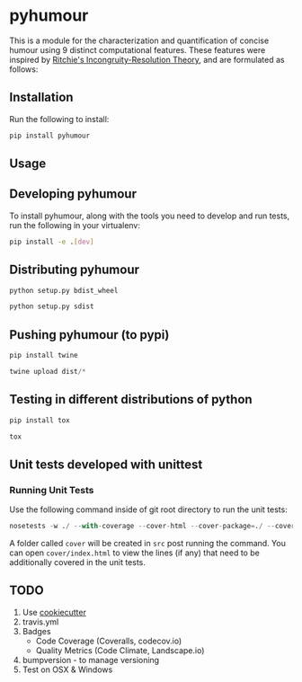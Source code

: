 # pyhumour

This is a module for the characterization and quantification of concise humour using 9 distinct computational features.
These features were inspired by [Ritchie's Incongruity-Resolution Theory](https://era.ed.ac.uk/handle/1842/3397), and are formulated as follows:


## Installation

Run the following to install:
```python
pip install pyhumour
```


## Usage


## Developing pyhumour

To install pyhumour, along with the tools you need to develop and run tests, run the following in your virtualenv:
```bash
pip install -e .[dev]
```


## Distributing pyhumour

```python
python setup.py bdist_wheel
```

```python
python setup.py sdist
```


## Pushing pyhumour (to pypi)

```bash
pip install twine
```

```python
twine upload dist/*
```


## Testing in different distributions of python

```bash
pip install tox
```

```python
tox
```
## Unit tests developed with unittest

### Running Unit Tests
Use the following command inside of git root directory to run the unit tests:
```python
nosetests -w ./ --with-coverage --cover-html --cover-package=./ --cover-erase --with-timer --timer-top-n 10
```
A folder called `cover` will be created in `src` post running the
command. You can open `cover/index.html` to view the lines (if any)
that need to be additionally covered in the unit tests.


## TODO

1. Use [cookiecutter](https://github.com/cookiecutter/cookiecutter) 
2. travis.yml
3. Badges
    - Code Coverage (Coveralls, codecov.io)
    - Quality Metrics (Code Climate, Landscape.io)
4. bumpversion - to manage versioning
5. Test on OSX & Windows